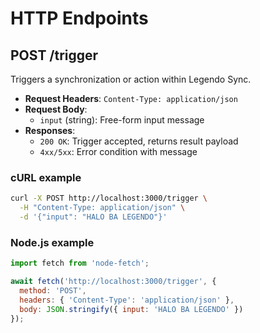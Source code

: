 # HTTP Endpoints

## POST /trigger

Triggers a synchronization or action within Legendo Sync.

- **Request Headers**: `Content-Type: application/json`
- **Request Body**:
  - `input` (string): Free-form input message
- **Responses**:
  - `200 OK`: Trigger accepted, returns result payload
  - `4xx/5xx`: Error condition with message

### cURL example

```bash
curl -X POST http://localhost:3000/trigger \
  -H "Content-Type: application/json" \
  -d '{"input": "HALO BA LEGENDO"}'
```

### Node.js example

```js
import fetch from 'node-fetch';

await fetch('http://localhost:3000/trigger', {
  method: 'POST',
  headers: { 'Content-Type': 'application/json' },
  body: JSON.stringify({ input: 'HALO BA LEGENDO' })
});
```
